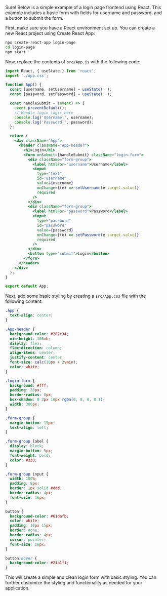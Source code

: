 Sure! Below is a simple example of a login page frontend using React. This example includes a basic form with fields for username and password, and a button to submit the form.

First, make sure you have a React environment set up. You can create a new React project using Create React App:

```sh
npx create-react-app login-page
cd login-page
npm start
```

Now, replace the contents of `src/App.js` with the following code:

```jsx
import React, { useState } from 'react';
import './App.css';

function App() {
  const [username, setUsername] = useState('');
  const [password, setPassword] = useState('');

  const handleSubmit = (event) => {
    event.preventDefault();
    // Handle login logic here
    console.log('Username:', username);
    console.log('Password:', password);
  };

  return (
    <div className="App">
      <header className="App-header">
        <h1>Login</h1>
        <form onSubmit={handleSubmit} className="login-form">
          <div className="form-group">
            <label htmlFor="username">Username</label>
            <input
              type="text"
              id="username"
              value={username}
              onChange={(e) => setUsername(e.target.value)}
              required
            />
          </div>
          <div className="form-group">
            <label htmlFor="password">Password</label>
            <input
              type="password"
              id="password"
              value={password}
              onChange={(e) => setPassword(e.target.value)}
              required
            />
          </div>
          <button type="submit">Login</button>
        </form>
      </header>
    </div>
  );
}

export default App;
```

Next, add some basic styling by creating a `src/App.css` file with the following content:

```css
.App {
  text-align: center;
}

.App-header {
  background-color: #282c34;
  min-height: 100vh;
  display: flex;
  flex-direction: column;
  align-items: center;
  justify-content: center;
  font-size: calc(10px + 2vmin);
  color: white;
}

.login-form {
  background: #fff;
  padding: 20px;
  border-radius: 8px;
  box-shadow: 0 2px 10px rgba(0, 0, 0, 0.1);
  width: 300px;
}

.form-group {
  margin-bottom: 15px;
  text-align: left;
}

.form-group label {
  display: block;
  margin-bottom: 5px;
  font-weight: bold;
  color: #333;
}

.form-group input {
  width: 100%;
  padding: 8px;
  border: 1px solid #ddd;
  border-radius: 4px;
  font-size: 16px;
}

button {
  background-color: #61dafb;
  color: white;
  padding: 10px 15px;
  border: none;
  border-radius: 4px;
  cursor: pointer;
  font-size: 16px;
}

button:hover {
  background-color: #21a1f1;
}
```

This will create a simple and clean login form with basic styling. You can further customize the styling and functionality as needed for your application.
